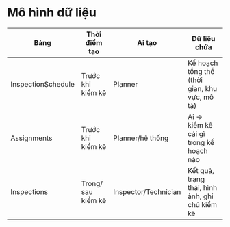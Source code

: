 # Mô hình dữ liệu

| Bảng               | Thời điểm tạo      | Ai tạo               | Dữ liệu chứa                                   |
| ------------------ | ------------------ | -------------------- | ---------------------------------------------- |
| InspectionSchedule | Trước khi kiểm kê  | Planner              | Kế hoạch tổng thể (thời gian, khu vực, mô tả)  |
| Assignments        | Trước khi kiểm kê  | Planner/hệ thống     | Ai → kiểm kê cái gì trong kế hoạch nào         |
| Inspections        | Trong/ sau kiểm kê | Inspector/Technician | Kết quả, trạng thái, hình ảnh, ghi chú kiểm kê |
